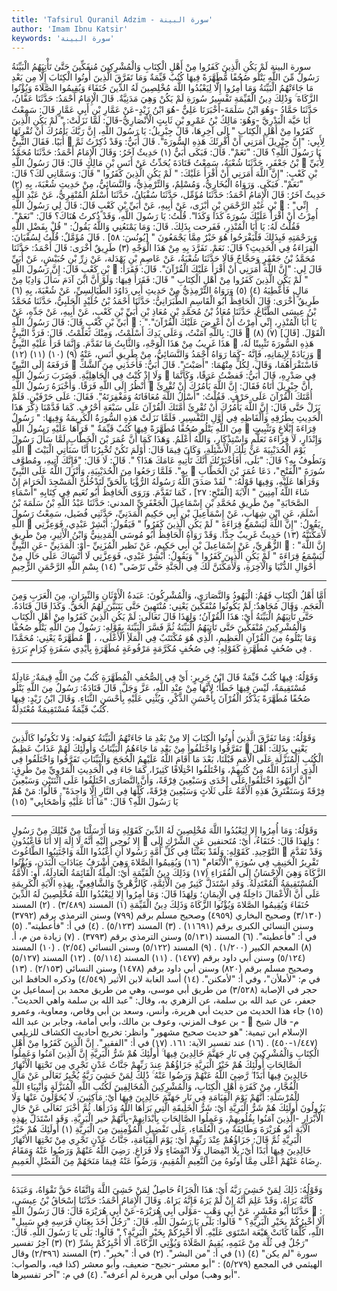 ```yaml
---
title: 'Tafsirul Quranil Adzim - سورة البينة'
author: 'Imam Ibnu Katsir'
keywords: 'سورة البينة'
---
```


سورة البينة
لَمْ يَكُنِ الَّذِينَ كَفَرُوا مِنْ أَهْلِ الْكِتَابِ وَالْمُشْرِكِينَ مُنفَكِّينَ حَتَّىٰ تَأْتِيَهُمُ الْبَيِّنَةُ
رَسُولٌ مِّنَ اللَّهِ يَتْلُو صُحُفًا مُّطَهَّرَةً
فِيهَا كُتُبٌ قَيِّمَةٌ
وَمَا تَفَرَّقَ الَّذِينَ أُوتُوا الْكِتَابَ إِلَّا مِن بَعْدِ مَا جَاءَتْهُمُ الْبَيِّنَةُ
وَمَا أُمِرُوا إِلَّا لِيَعْبُدُوا اللَّهَ مُخْلِصِينَ لَهُ الدِّينَ حُنَفَاءَ وَيُقِيمُوا الصَّلَاةَ وَيُؤْتُوا الزَّكَاةَ ۚ وَذَٰلِكَ دِينُ الْقَيِّمَةِ
تَفْسِيرُ سُورَةِ لَمْ يَكُنْ
وَهِيَ مَدَنِيَّةٌ.
قَالَ الْإِمَامُ أَحْمَدُ: حَدَّثَنَا عَفَّانُ، حَدَّثَنَا حَمَّادُ -وَهُوَ ابْنُ سَلَمَةَ-أَخْبَرَنَا عَلِيٌّ -هُوَ ابْنُ زَيْدٍ-عَنْ عَمَّارِ بْنِ أَبِي عَمَّارٍ قَالَ: سَمِعْتُ أَبَا حَيَّة الْبَدْرِيَّ -وَهُوَ: مَالِكُ بْنُ عَمْرِو بْنِ ثَابِتٍ الْأَنْصَارِيُّ-قَالَ: لَمَّا نَزَلَتْ: " لَمْ يَكُنِ الَّذِينَ كَفَرُوا مِنْ أَهْلِ الْكِتَابِ " إِلَى آخِرِهَا، قَالَ جِبْرِيلُ: يَا رَسُولَ اللَّهِ، إِنَّ رَبَّكَ يَأْمُرُكَ أَنْ تُقْرِئَهَا أُبَيًا. فَقَالَ النَّبِيُّ

لِأَبِي: "إِنَّ جِبْرِيلَ أَمَرَنِي أَنْ أُقْرِئَكَ هَذِهِ السُّورَةَ". قَالَ أُبَيٌّ: وَقَدْ ذُكِرْتُ ثَمَّ يَا رَسُولَ اللَّهِ؟ قَالَ: "نَعَمْ". قَالَ: فَبَكَى أُبَيٌّ
(١)
حَدِيثٌ آخَرُ: وَقَالَ الْإِمَامُ أَحْمَدُ: حَدَّثَنَا مُحَمَّدُ بْنُ جَعْفَرٍ، حَدَّثَنَا شُعْبَةُ، سَمِعْتُ قَتَادَةَ يُحَدِّثُ عَنْ أَنَسِ بْنِ مَالِكٍ قَالَ: قَالَ رَسُولُ اللَّهِ

لِأُبَيِّ بْنِ كَعْبٍ: "إِنَّ اللَّهَ أَمَرَنِي أَنْ أَقْرَأَ عَلَيْكَ: " لَمْ يَكُنِ الَّذِينَ كَفَرُوا " قَالَ: وَسَمَّانِي لَكَ؟ قَالَ: "نَعَمْ". فَبَكَى.
وَرَوَاهُ الْبُخَارِيُّ، وَمُسْلِمٌ، وَالتِّرْمِذِيُّ، وَالنَّسَائِيُّ، مِنْ حَدِيثِ شُعْبَةَ، بِهِ
(٢)
حَدِيثٌ آخَرُ: قَالَ الْإِمَامُ أَحْمَدُ: حَدَّثَنَا مُؤَمِّل، حَدَّثَنَا سُفْيَانُ، حَدَّثَنَا أَسْلَمُ الْمُنْقِرِيُّ، عَنْ عَبْدِ اللَّهِ بْنِ عَبْدِ الرَّحْمَنِ بْنِ أبْزَى، عَنْ أَبِيهِ، عَنْ أُبَيِّ بْنِ كَعْبٍ قَالَ: قَالَ لِي رَسُولُ اللَّهِ

: "إِنِّي أُمِرْتُ أَنْ أَقْرَأَ عَلَيْكَ سُورَةَ كَذَا وَكَذَا". قُلْتُ: يَا رَسُولَ اللَّهِ، وَقَدْ ذُكرتُ هُنَاكَ؟ قَالَ: "نَعَمْ". فَقُلْتُ لَهُ: يَا أَبَا الْمُنْذِرِ، فَفَرحت بِذَلِكَ. قَالَ: وَمَا يَمْنَعُنِي وَاللَّهُ يَقُولُ: " قُلْ بِفَضْلِ اللَّهِ وَبِرَحْمَتِهِ فَبِذَلِكَ فَلْيَفْرَحُوا هُوَ خَيْرٌ مِمَّا يَجْمَعُونَ " [يُونُسَ: ٥٨] . قَالَ مُؤَمَّلٌ: قُلْتُ لِسُفْيَانَ: الْقِرَاءَةُ فِي الْحَدِيثِ؟ قَالَ: نَعَمْ. تَفَرَّدَ بِهِ مِنْ هَذَا الْوَجْهِ
(٣)
طَرِيقٌ أُخْرَى: قَالَ أَحْمَدُ: حَدَّثَنَا مُحَمَّدُ بْنُ جَعْفَرٍ وَحَجَّاجٌ قَالَا حَدَّثَنَا شُعْبَةُ، عَنْ عَاصِمِ بْنِ بَهْدَلة، عَنْ زِرِّ بْنِ حُبَيْشٍ، عَنْ أُبَيِّ بْنِ كَعْبٍ قَالَ: إِنَّ رَسُولَ اللَّهِ

قَالَ لِي: "إِنَّ اللَّهَ أَمَرَنِي أَنْ أَقْرَأَ عَلَيْكَ الْقُرْآنَ". قَالَ: فَقَرَأَ: " لَمْ يَكُنِ الَّذِينَ كَفَرُوا مِنْ أَهْلِ الْكِتَابِ " قَالَ: فَقَرَأَ فِيهَا: وَلَوْ أَنَّ ابْنَ آدَمَ سَأَلَ وَادِيًا مِنْ مَالٍ، فَأُعْطِيَهُ
(٤)
(٥)
وَرَوَاهُ التِّرْمِذِيُّ مِنْ حَدِيثِ أَبِي دَاوُدَ الطَّيَالِسِيِّ، عَنْ شُعْبَةَ، بِهِ
(٦)
طَرِيقٌ أُخْرَى: قَالَ الْحَافِظُ أَبُو الْقَاسِمِ الطَّبَرَانِيُّ: حَدَّثَنَا أَحْمَدُ بْنُ خُلَيْدٍ الْحَلَبِيُّ، حَدَّثَنَا مُحَمَّدُ بْنُ عِيسَى الطَّبَّاعُ، حَدَّثَنَا مُعَاذُ بْنُ مُحَمَّدِ بْنِ مُعَاذِ بْنِ أُبَيِّ بْنِ كَعْبٍ، عَنْ أَبِيهِ، عَنْ جَدِّهِ، عَنْ أُبَيِّ بْنِ كَعْبٍ قَالَ: قَالَ رَسُولُ اللَّهِ

: "يَا أَبَا الْمُنْذِرِ، إِنِّي أُمِرْتُ أَنْ أَعْرِضَ عَلَيْكَ الْقُرْآنَ". قَالَ: بِاللَّهِ آمَنْتُ، وَعَلَى يَدِكَ أَسْلَمْتُ، وَمِنْكَ تَعَلَّمْتُ. قَالَ: فَرَدَّ النَّبِيُّ

الْقَوْلَ. [قَالَ]
(٧)
(٨)
هَذَا غَرِيبُ مِنْ هَذَا الْوَجْهِ، وَالثَّابِتُ مَا تَقَدَّمَ. وَإِنَّمَا قَرَأَ عَلَيْهِ النَّبِيُّ

هَذِهِ السُّورَةَ تَثْبِيتًا لَهُ، وَزِيَادَةً لِإِيمَانِهِ، فَإِنَّهُ -كَمَا رَوَاهُ أَحْمَدُ وَالنَّسَائِيُّ، مِنْ طَرِيقِ أَنَسٍ، عَنْهُ
(٩)
(١٠)
(١١)
(١٢)

فَرَفَعَهُ إِلَى النَّبِيِّ

فَاسْتَقْرَأَهُمَا، وَقَالَ، لِكُلٍّ مِنْهُمَا: "أَصَبْتَ". قَالَ أُبَيُّ: فَأَخَذَنِي مِنَ الشَّكِّ وَلَا إِذْ كُنْتُ فِي الْجَاهِلِيَّةِ. فَضَرَبَ رَسُولُ اللَّهِ

فِي صَدْرِهِ، قَالَ أُبَيُّ: فَفضْتُ عَرَقًا، وَكَأَنَّمَا أَنْظُرُ إِلَى اللَّهِ فَرَقًا. وَأَخْبَرَهُ رَسُولُ اللَّهِ

أَنَّ جِبْرِيلَ أَتَاهُ فَقَالَ: إِنَّ اللَّهَ يَأْمُرُكَ أَنْ تُقْرِئَ أُمَّتَكَ الْقُرْآنَ عَلَى حَرْفٍ. فَقُلْتُ: "أَسْأَلُ اللَّهَ مُعَافَاتَهُ وَمَغْفِرَتَهُ". فَقَالَ: عَلَى حَرْفَيْنِ. فَلَمْ يَزَلْ حَتَّى قَالَ: إِنَّ اللَّهَ يَأْمُرُكَ أَنْ تُقْرِئَ أُمَّتَكَ الْقُرْآنَ عَلَى سَبْعَةِ أَحْرُفٍ. كَمَا قَدَّمْنَا ذِكْرَ هَذَا الْحَدِيثِ بِطُرُقِهِ وَأَلْفَاظِهِ فِي أَوَّلِ التَّفْسِيرِ. فَلَمَّا نَزَلَتْ هَذِهِ السُّورَةُ الْكَرِيمَةُ وَفِيهَا: " رَسُولٌ مِنَ اللَّهِ يَتْلُو صُحُفًا مُطَهَّرَةً فِيهَا كُتُبٌ قَيِّمَةٌ " قَرَأَهَا عَلَيْهِ رَسُولُ اللَّهِ

قِرَاءَةَ إِبْلَاغٍ وَتَثْبِيتٍ وَإِنْذَارٍ، لَا قِرَاءَةَ تَعَلُّمٍ وَاسْتِذْكَارٍ، وَاللَّهُ أَعْلَمُ.
وَهَذَا كَمَا أَنَّ عُمَرَ بْنَ الْخَطَّابِ لَمَّا سَأَلَ رَسُولَ اللَّهِ

يَوْمَ الْحُدَيْبِيَةَ عَنْ تِلْكَ الْأَسْئِلَةِ، وَكَانَ فِيمَا قَالَ: أَوْلَمَ تَكُنْ تُخْبِرُنَا أَنَّا سَنَأْتِي الْبَيْتَ وَنَطُوفُ بِهِ؟ قَالَ: "بَلَى، أَفَأَخْبَرْتُكَ أَنَّكَ تَأْتِيهِ عَامَكَ هَذَا؟ ". قَالَ: لَا قَالَ: "فَإِنَّكَ آتِيهِ، ومُطوَّف بِهِ". فَلَمَّا رَجَعُوا مِنَ الْحُدَيْبِيَةِ، وَأَنْزَلَ اللَّهُ عَلَى النَّبِيِّ

سُورَةَ "الْفَتْحِ"، دَعَا عُمَرَ بْنَ الْخَطَّابِ وَقَرَأَهَا عَلَيْهِ، وَفِيهَا قَوْلُهُ: " لَقَدْ صَدَقَ اللَّهُ رَسُولَهُ الرُّؤْيَا بِالْحَقِّ لَتَدْخُلُنَّ الْمَسْجِدَ الْحَرَامَ إِنْ شَاءَ اللَّهُ آمِنِينَ " الْآيَةَ [الْفَتْحِ: ٢٧] ، كَمَا تَقَدَّمَ.
وَرَوَى الْحَافِظُ أَبُو نُعَيم فِي كِتَابِهِ "أَسْمَاءِ الصَّحَابَةِ" مِنْ طَرِيقِ مُحَمَّدِ بْنِ إِسْمَاعِيلَ الْجَعْفَرِيِّ المدني: حَدَّثَنَا عَبْدُ اللَّهِ بْنُ سَلَمَةَ بْنُ أَسْلَمَ، عَنِ ابْنِ شِهَابٍ، عَنْ إِسْمَاعِيلَ بْنِ أَبِي حَكِيمٍ الْمَدَنِيِّ، حَدَّثَنِي فُضَيل، سَمِعْتُ رَسُولَ اللَّهِ

يَقُولُ: "إِنَّ اللَّهَ لَيَسْمَعُ قِرَاءَةَ " لَمْ يَكُنِ الَّذِينَ كَفَرُوا " فَيَقُولُ: أَبْشِرْ عَبْدِي، فَوَعِزَّتِي لَأُمَكِّنَنَّهُ
(١٣)
حَدِيثٌ غَرِيبٌ جِدًّا. وَقَدْ رَوَاهُ الْحَافِظُ أَبُو مُوسَى الْمَدِينِيُّ وَابْنُ الْأَثِيرِ، مِنْ طَرِيقِ الزُّهْرِيِّ، عَنْ إِسْمَاعِيلَ بْنِ أَبِي حَكِيمٍ، عَنْ نَظير الْمُزَنِيِّ -أَوْ: الْمَدَنِيِّ -عَنِ النَّبِيِّ

: "إِنَّ اللَّهَ لَيَسْمَعُ قِرَاءَةَ " لَمْ يَكُنِ الَّذِينَ كَفَرُوا " وَيَقُولُ: أَبْشِرْ عَبْدِي، فَوَعِزَّتِي لَا أَنْسَاكَ عَلَى حَالٍ مِنْ أَحْوَالِ الدُّنْيَا وَالْآخِرَةِ، وَلَأُمَكِّنَنَّ لَكَ فِي الْجَنَّةِ حَتَّى تَرْضَى"
(١٤)
بِسْمِ اللَّهِ الرَّحْمَنِ الرَّحِيمِ
* * *
أَمَّا أَهْلُ الْكِتَابِ فَهُمُ: الْيَهُودُ وَالنَّصَارَى، وَالْمُشْرِكُونَ: عَبَدةُ الْأَوْثَانِ وَالنِّيرَانِ، مِنَ الْعَرَبِ وَمِنَ الْعَجَمِ. وَقَالَ مُجَاهِدٌ: لَمْ يَكُونُوا
مُنْفَكِّينَ
يَعْنِي: مُنْتَهِينَ حَتَّى يَتَبَيَّنَ لَهُمُ الْحَقُّ. وَكَذَا قَالَ قَتَادَةُ.
حَتَّى تَأْتِيَهُمُ الْبَيِّنَةُ
أَيْ: هَذَا الْقُرْآنُ؛ وَلِهَذَا قَالَ تَعَالَى:
لَمْ يَكُنِ الَّذِينَ كَفَرُوا مِنْ أَهْلِ الْكِتَابِ وَالْمُشْرِكِينَ مُنْفَكِّينَ حَتَّى تَأْتِيَهُمُ الْبَيِّنَةُ
ثُمَّ فَسَّرَ الْبَيِّنَةَ بِقَوْلِهِ:
رَسُولٌ مِنَ اللَّهِ يَتْلُو صُحُفًا مُطَهَّرَةً
يَعْنِي: مُحَمَّدًا

، وَمَا يَتْلُوهُ مِنَ الْقُرْآنِ الْعَظِيمِ، الَّذِي هُوَ مُكْتَتَبٌ فِي الْمَلَأِ الْأَعْلَى، فِي صُحُفٍ مُطَهَّرَةٍ كَقَوْلِهِ:
فِي صُحُفٍ مُكَرَّمَةٍ مَرْفُوعَةٍ مُطَهَّرَةٍ بِأَيْدِي سَفَرَةٍ كِرَامٍ بَرَرَةٍ
.
* * *
وَقَوْلُهُ:
فِيهَا كُتُبٌ قَيِّمَةٌ
قَالَ ابْنُ جَرِيرٍ: أَيْ فِي الصُّحُفِ الْمُطَهَّرَةِ كُتُبٌ مِنَ اللَّهِ قِيمَةٌ: عَادِلَةٌ مُسْتَقِيمَةٌ، لَيْسَ فِيهَا خَطَأٌ؛ لِأَنَّهَا مِنْ عِنْدِ اللَّهِ، عَزَّ وَجَلَّ.
قَالَ قَتَادَةُ:
رَسُولٌ مِنَ اللَّهِ يَتْلُو صُحُفًا مُطَهَّرَةً
يَذْكُرُ الْقُرْآنَ بِأَحْسَنِ الذِّكْرِ، وَيُثْنِي عَلَيْهِ بِأَحْسَنِ الثَّنَاءِ.
وَقَالَ ابْنُ زَيْدٍ:
فِيهَا كُتُبٌ قَيِّمَةٌ
مُسْتَقِيمَةٌ مُعْتَدِلَةٌ.
* * *
وَقَوْلُهُ:
وَمَا تَفَرَّقَ الَّذِينَ أُوتُوا الْكِتَابَ إِلا مِنْ بَعْدِ مَا جَاءَتْهُمُ الْبَيِّنَةُ
كقوله:
وَلا تَكُونُوا كَالَّذِينَ تَفَرَّقُوا وَاخْتَلَفُوا مِنْ بَعْدِ مَا جَاءَهُمُ الْبَيِّنَاتُ وَأُولَئِكَ لَهُمْ عَذَابٌ عَظِيمٌ

يَعْنِي بِذَلِكَ: أَهْلَ الْكُتُبِ الْمُنَزَّلَةِ عَلَى الْأُمَمِ قَبْلَنَا، بَعْدَ مَا أَقَامَ اللَّهُ عَلَيْهِمُ الْحُجَجَ وَالْبَيِّنَاتِ تَفَرَّقُوا وَاخْتَلَفُوا فِي الَّذِي أَرَادَهُ اللَّهُ مِنْ كُتُبِهِمْ، وَاخْتَلَفُوا اخْتِلَافًا كَثِيرًا، كَمَا جَاءَ فِي الْحَدِيثِ الْمَرْوِيِّ مِنْ طُرِقٍ: "أَنَّ الْيَهُودَ اخْتَلَفُوا عَلَى إِحْدَى وَسَبْعِينَ فِرْقَةً، وَأَنَّ النَّصَارَى اخْتَلَفُوا عَلَى اثْنَتَيْنِ وَسَبْعِينَ فِرْقَةً وَسَتَفْتَرِقُ هَذِهِ الْأُمَّةُ عَلَى ثَلَاثٍ وَسَبْعِينَ فِرْقَةً، كُلُّهَا فِي النَّارِ إِلَّا وَاحِدَةً". قَالُوا: مَنْ هُمْ يَا رَسُولَ اللَّهِ؟ قَالَ: "مَا أَنَا عَلَيْهِ وَأَصْحَابِي"
(١٥)
* * *
وَقَوْلُهُ:
وَمَا أُمِرُوا إِلا لِيَعْبُدُوا اللَّهَ مُخْلِصِينَ لَهُ الدِّينَ
كَقَوْلِهِ
وَمَا أَرْسَلْنَا مِنْ قَبْلِكَ مِنْ رَسُولٍ إِلا نُوحِي إِلَيْهِ أَنَّهُ لَا إِلَهَ إِلا أَنَا فَاعْبُدُونِ

؛ وَلِهَذَا قَالَ: حُنَفَاءُ، أَيْ: مُتَحنفين عَنِ الشِّرْكِ إِلَى التَّوْحِيدِ. كَقَوْلِهِ:
وَلَقَدْ بَعَثْنَا فِي كُلِّ أُمَّةٍ رَسُولا أَنِ اُعْبُدُوا اللَّهَ وَاجْتَنِبُوا الطَّاغُوتَ

وَقَدْ تَقَدَّمَ تَقْرِيرُ الْحَنِيفِ فِي سُورَةِ "الْأَنْعَامِ"
(١٦)
وَيُقِيمُوا الصَّلاةَ
وَهِيَ أَشْرَفُ عِبَادَاتِ الْبَدَنِ،
وَيُؤْتُوا الزَّكَاةَ
وَهِيَ الْإِحْسَانُ إِلَى الْفُقَرَاءِ
(١٧)
وَذَلِكَ دِينُ الْقَيِّمَةِ
أَيْ: الْمِلَّةُ الْقَائِمَةُ الْعَادِلَةُ، أَوِ: الْأُمَّةُ الْمُسْتَقِيمَةُ الْمُعْتَدِلَةُ.
وَقَدِ اسْتَدَلَّ كَثِيرٌ مِنَ الْأَئِمَّةِ، كَالزُّهْرِيِّ وَالشَّافِعِيِّ، بِهَذِهِ الْآيَةِ الْكَرِيمَةِ عَلَى أَنَّ الْأَعْمَالَ دَاخِلَةٌ فِي الْإِيمَانِ؛ وَلِهَذَا قَالَ:
وَمَا أُمِرُوا إِلا لِيَعْبُدُوا اللَّهَ مُخْلِصِينَ لَهُ الدِّينَ حُنَفَاءَ وَيُقِيمُوا الصَّلاةَ وَيُؤْتُوا الزَّكَاةَ وَذَلِكَ دِينُ الْقَيِّمَةِ
(١)
المسند (٣/٤٨٩) .
(٢)
المسند (٣/١٣٠) وصحيح البخاري (٤٩٥٩) وصحيح مسلم برقم (٧٩٩) وسنن الترمذي برقم (٣٧٩٢) وسنن النسائي الكبرى برقم (١١٦٩١) .
(٣)
المسند (٥/١٢٣) .
(٤)
في أ: "فأعطيته".
(٥)
في أ: "فأعطيته".
(٦)
المسند (٥/١٣١) وسنن الترمذي برقم (٣٧٩٣) .
(٧)
زيادة من م، أ.
(٨)
المعجم الكبير (١/٢٠٠) .
(٩)
المسند (٥/١٢٢) وسنن النسائي (٢/٥٤) .
(١٠)
المسند (٥/١٢٤) وسنن أبي داود برقم (١٤٧٧) .
(١١)
المسند (٥/١١٤) .
(١٢)
المسند (٥/١٢٧) وصحيح مسلم برقم (٨٢٠) وسنن أبي داود برقم (١٤٧٨) وسنن النسائي (٢/١٥٣) .
(١٣)
في م: "لأملأن"، وفي أ: "لأمكنن".
(١٤)
أسد الغابة لابن الأثير (٤/٥٤٩) وذكره الحافظ ابن حجر في الإصابة (٣/٥٢٨) من طريق أبي موسى، وهي من طريق محمد بن إسماعيل بن جعفر، عن عبد الله بن سلمة، عن الزهري به، وقال: "عبد الله بن سلمة واهي الحديث".
(١٥)
جاء هذا الحديث من حديث أبي هريرة، وأنس، وسعد بن أبي وقاص، ومعاوية، وعمرو بن عوف المزني، وعوف بن مالك، وأبي أمامة، وجابر بن عبد الله -

م- قال شيخ الإسلام ابن تيمية: "هو حديث صحيح مشهور" وانظر: تخريج أحاديث الكشاف للزيلعي (١/٤٤٧-٤٥٠) .
(١٦)
عند تفسير الآية: ١٦١.
(١٧)
في أ: "الفقير".
إِنَّ الَّذِينَ كَفَرُوا مِنْ أَهْلِ الْكِتَابِ وَالْمُشْرِكِينَ فِي نَارِ جَهَنَّمَ خَالِدِينَ فِيهَا ۚ أُولَٰئِكَ هُمْ شَرُّ الْبَرِيَّةِ
إِنَّ الَّذِينَ آمَنُوا وَعَمِلُوا الصَّالِحَاتِ أُولَٰئِكَ هُمْ خَيْرُ الْبَرِيَّةِ
جَزَاؤُهُمْ عِندَ رَبِّهِمْ جَنَّاتُ عَدْنٍ تَجْرِي مِن تَحْتِهَا الْأَنْهَارُ خَالِدِينَ فِيهَا أَبَدًا ۖ رَّضِيَ اللَّهُ عَنْهُمْ وَرَضُوا عَنْهُ ۚ ذَٰلِكَ لِمَنْ خَشِيَ رَبَّهُ
يُخْبِرُ تَعَالَى عَنْ مَآلِ الْفُجَّارِ، مِنْ كَفَرَةِ أَهْلِ الْكِتَابِ، وَالْمُشْرِكِينَ الْمُخَالِفِينَ لَكُتُبِ اللَّهِ الْمُنَزَّلَةِ وَأَنْبِيَاءِ اللَّهِ الْمُرْسَلَةِ: أَنَّهُمْ يَوْمَ الْقِيَامَةِ
فِي نَارِ جَهَنَّمَ خَالِدِينَ فِيهَا
أَيْ: مَاكِثِينَ، لَا يُحَوَّلُونَ عَنْهَا وَلَا يَزُولُونَ
أُولَئِكَ هُمْ شَرُّ الْبَرِيَّةِ
أَيْ: شَرُّ الْخَلِيقَةِ الَّتِي بَرَأَهَا اللَّهُ وَذَرَأَهَا.
ثُمَّ أَخْبَرَ تَعَالَى عَنْ حَالِ الْأَبْرَارِ -الَّذِينَ آمَنُوا بِقُلُوبِهِمْ، وَعَمِلُوا الصَّالِحَاتِ بِأَبْدَانِهِمْ-بِأَنَّهُمْ خير الْبَرِيَّةِ.
وَقَدِ اسْتَدَلَّ بِهَذِهِ الْآيَةِ أَبُو هُرَيْرَةَ وَطَائِفَةٌ مِنَ الْعُلَمَاءِ، عَلَى تَفْضِيلِ الْمُؤْمِنِينَ مِنَ الْبَرِيَّةِ
(١)
أُولَئِكَ هُمْ خَيْرُ الْبَرِيَّةِ
ثُمَّ قَالَ:
جَزَاؤُهُمْ عِنْدَ رَبِّهِمْ
أَيْ: يَوْمَ الْقِيَامَةِ،
جَنَّاتُ عَدْنٍ تَجْرِي مِنْ تَحْتِهَا الأنْهَارُ خَالِدِينَ فِيهَا أَبَدًا
أَيْ: بِلَا انْفِصَالٍ وَلَا انْقِضَاءٍ وَلَا فَرَاغٍ.
رَضِيَ اللَّهُ عَنْهُمْ وَرَضُوا عَنْهُ
وَمَقَامُ رِضَاهُ عَنْهُمْ أَعْلَى مِمَّا أُوتُوهُ مِنَ النَّعِيمِ الْمُقِيمِ،
وَرَضُوا عَنْهُ
فِيمَا مَنَحَهُمْ مِنَ الْفَضْلِ الْعَمِيمِ.
* * *
وَقَوْلُهُ:
ذَلِكَ لِمَنْ خَشِيَ رَبَّهُ
أَيْ: هَذَا الْجَزَاءُ حَاصِلٌ لِمَنْ خَشِيَ اللَّهَ وَاتَّقَاهُ حَقَّ تَقْوَاهُ، وَعَبَدَهُ كَأَنَّهُ يَرَاهُ، وَقَدْ عَلِمَ أَنَّهُ إِنْ لَمْ يَرَهُ فَإِنَّهُ يَرَاهُ.
وَقَالَ الْإِمَامُ أَحْمَدُ: حَدَّثَنَا إِسْحَاقُ بْنُ عِيسَى، حَدَّثَنَا أَبُو مَعْشَرٍ، عَنْ أَبِي وَهْبٍ -مَوْلَى أَبِي هُرَيْرَةَ-عَنْ أَبِي هُرَيْرَةَ قَالَ: قَالَ رَسُولُ اللَّهِ

: "أَلَا أُخْبِرُكُمْ بِخَيْرِ الْبَرِيَّةِ؟ " قَالُوا: بَلَى يَا رَسُولَ اللَّهِ. قَالَ: "رَجُلٌ أَخَذَ بِعِنَانِ فَرَسِهِ فِي سَبِيلِ اللَّهِ، كُلَّمَا كَانَتْ هَيْعَة اسْتَوَى عَلَيْهِ. أَلَا أُخْبِرُكُمْ بِخَيْرِ الْبَرِيَّةِ؟ " قَالُوا: بَلَى يَا رَسُولَ اللَّهِ. قَالَ: "رَجُلٌ فِي ثُلَّة مِنْ غَنَمِهِ، يُقِيمُ الصَّلَاةَ وَيُؤْتِي الزَّكَاةَ. أَلَا أُخْبِرُكُمْ بِشَرِّ
(٢)
(٣)
آخِرُ تفسير سورة "لم يكن"
(٤)
(١)
في أ: "من البشر".
(٢)
في أ: "بخير".
(٣)
المسند (٢/٣٩٦) وقال الهيثمي في المجمع (٥/٢٧٩) : "أبو معشر -نجيح- ضعيف، وأبو معشر (كذا فيه، والصواب: أبو وهب) مولى أبي هريرة لم أعرفه".
(٤)
في م: "آخر تفسيرها".